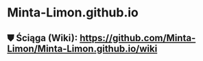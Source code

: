 # Minta-Limon.github.io

## ⛊ Ściąga (Wiki): https://github.com/Minta-Limon/Minta-Limon.github.io/wiki

